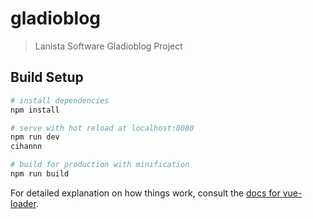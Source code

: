 # gladioblog

> Lanista Software Gladioblog Project

## Build Setup

``` bash
# install dependencies
npm install

# serve with hot reload at localhost:8080
npm run dev
cihannn

# build for production with minification
npm run build
```

For detailed explanation on how things work, consult the [docs for vue-loader](http://vuejs.github.io/vue-loader).